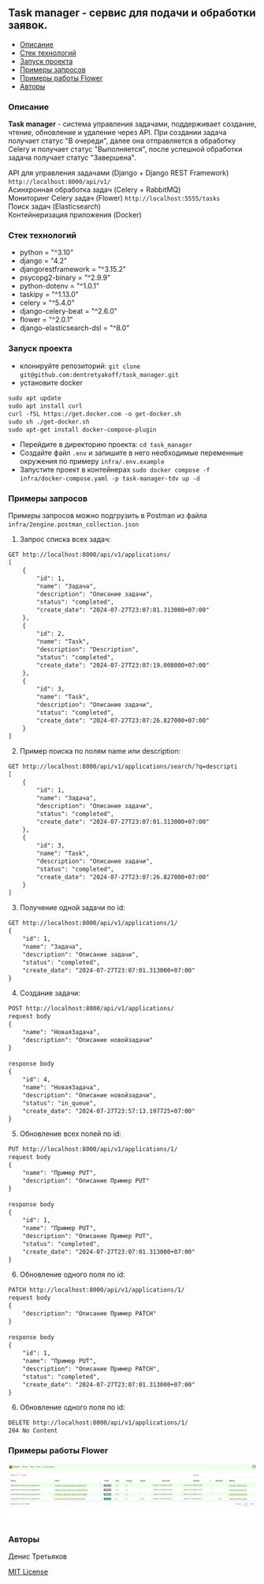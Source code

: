## Task manager - сервис для подачи и обработки заявок.

- [Описание](#desc)
- [Стек технологий](#stack)
- [Запуск проекта](#start)
- [Примеры запросов](#requests)
- [Примеры работы Flower](#flower)
- [Авторы](#team)


### Описание <a id="desc"></a>

**Task manager** - система управления задачами, поддерживает создание, чтение, обновление и удаление через API. При создании задача получает статус "В очереди", далее она отправляется в обработку Celery и получает статус "Выполняется", после успешной обработки задача получает статус "Завершена".

API для управления задачами (Django + Django REST Framework) `http://localhost:8000/api/v1/`\
Асинхронная обработка задач (Celery + RabbitMQ)\
Мониторинг Celery задач (Flower) `http://localhost:5555/tasks`\
Поиск задач (Elasticsearch)\
Контейнеризация приложения (Docker)


### Стек технологий <a id="stack"></a>
 - python = "^3.10"
 - django = "4.2"
 - djangorestframework = "^3.15.2"
 - psycopg2-binary = "^2.9.9"
 - python-dotenv = "^1.0.1"
 - taskipy = "^1.13.0"
 - celery = "^5.4.0"
 - django-celery-beat = "^2.6.0"
 - flower = "^2.0.1"
 - django-elasticsearch-dsl = "^8.0"


### Запуск проекта <a id="start"></a>
- клонируйте репозиторий: `git clone git@github.com:dentretyakoff/task_manager.git`
- установите docker
```
sudo apt update
sudo apt install curl
curl -fSL https://get.docker.com -o get-docker.sh
sudo sh ./get-docker.sh
sudo apt-get install docker-compose-plugin
```
- Перейдите в директорию проекта: `cd task_manager`
- Создайте файл `.env` и запишите в него необходимые переменные окружения по примеру `infra/.env.example`
- Запустите проект в контейнерах `sudo docker compose -f infra/docker-compose.yaml -p task-manager-tdv up -d`


### Примеры запросов <a id="requests"></a>
Примеры запросов можно подгрузить в Postman из файла `infra/2engine.postman_collection.json`
1. Запрос списка всех задач:
```
GET http://localhost:8000/api/v1/applications/
[
    {
        "id": 1,
        "name": "Задача",
        "description": "Описание задачи",
        "status": "completed",
        "create_date": "2024-07-27T23:07:01.313000+07:00"
    },
    {
        "id": 2,
        "name": "Task",
        "description": "Description",
        "status": "completed",
        "create_date": "2024-07-27T23:07:19.008000+07:00"
    },
    {
        "id": 3,
        "name": "Task",
        "description": "Описание задачи",
        "status": "completed",
        "create_date": "2024-07-27T23:07:26.827000+07:00"
    }
]
```
2. Пример поиска по полям name или description:
```
GET http://localhost:8000/api/v1/applications/search/?q=descripti
[
    {
        "id": 1,
        "name": "Задача",
        "description": "Описание задачи",
        "status": "completed",
        "create_date": "2024-07-27T23:07:01.313000+07:00"
    },
    {
        "id": 3,
        "name": "Task",
        "description": "Описание задачи",
        "status": "completed",
        "create_date": "2024-07-27T23:07:26.827000+07:00"
    }
]
```
3. Получение одной задачи по id:
```
GET http://localhost:8000/api/v1/applications/1/
{
    "id": 1,
    "name": "Задача",
    "description": "Описание задачи",
    "status": "completed",
    "create_date": "2024-07-27T23:07:01.313000+07:00"
}
```
4. Создание задачи:
```
POST http://localhost:8000/api/v1/applications/
request body
{
    "name": "НоваяЗадача",
    "description": "Описание новойзадачи"
}

response body
{
    "id": 4,
    "name": "НоваяЗадача",
    "description": "Описание новойзадачи",
    "status": "in_queue",
    "create_date": "2024-07-27T23:57:13.197725+07:00"
}
```
5. Обновление всех полей по id:
```
PUT http://localhost:8000/api/v1/applications/1/
request body
{
    "name": "Пример PUT",
    "description": "Описание Пример PUT"
}

response body
{
    "id": 1,
    "name": "Пример PUT",
    "description": "Описание Пример PUT",
    "status": "completed",
    "create_date": "2024-07-27T23:07:01.313000+07:00"
}
```
6. Обновление одного поля по id:
```
PATCH http://localhost:8000/api/v1/applications/1/
request body
{
    "description": "Описание Пример PATCH"
}

response body
{
    "id": 1,
    "name": "Пример PUT",
    "description": "Описание Пример PATCH",
    "status": "completed",
    "create_date": "2024-07-27T23:07:01.313000+07:00"
}
```
6. Обновление одного поля по id:
```
DELETE http://localhost:8000/api/v1/applications/1/
204 No Content
```


### Примеры работы Flower <a id="flower"></a>
![Список задач Flower](images/flower.png)


### Авторы <a id="team"></a>
Денис Третьяков

[MIT License](https://opensource.org/licenses/MIT)
